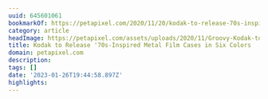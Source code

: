 ```yaml
---
uuid: 645601061
bookmarkOf: https://petapixel.com/2020/11/20/kodak-to-release-70s-inspired-metal-film-cases-in-six-colors/
category: article
headImage: https://petapixel.com/assets/uploads/2020/11/Groovy-Kodak-to-Release-70s-Inspired-Metal-Film-Cases-in-Six-Colors.jpg
title: Kodak to Release '70s-Inspired Metal Film Cases in Six Colors
domain: petapixel.com
description:
tags: []
date: '2023-01-26T19:44:58.897Z'
highlights:
---
```



